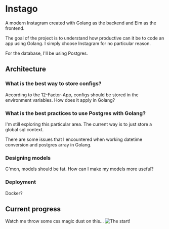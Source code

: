 # Instago

A modern Instagram created with Golang as the backend and Elm as the frontend.

The goal of the project is to understand how productive can it be to code an app using Golang. I simply choose Instagram for no particular reason. 

For the database, I'll be using Postgres. 


## Architecture

### What is the best way to store configs? 

According to the 12-Factor-App, configs should be stored in the environment variables. How does it apply in Golang?

### What is the best practices to use Postgres with Golang?

I'm still exploring this particular area. The current way is to just store a global sql context.

There are some issues that I encountered when working datetime conversion and postgres array in Golang.

### Designing models

C'mon, models should be fat. How can I make my models more useful?

### Deployment

Docker?

## Current progress

Watch me throw some css magic dust on this...
![The start!](assets/01-the-beginning.jpeg)